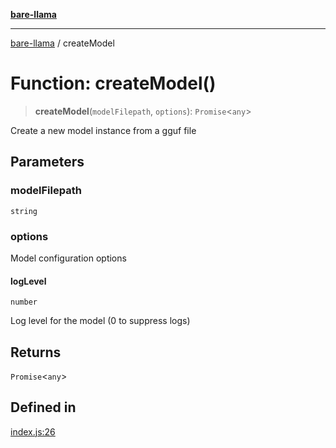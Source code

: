[**bare-llama**](../README.md)

---

[bare-llama](../README.md) / createModel

# Function: createModel()

> **createModel**(`modelFilepath`, `options`): `Promise`\<`any`\>

Create a new model instance from a gguf file

## Parameters

### modelFilepath

`string`

### options

Model configuration options

#### logLevel

`number`

Log level for the model (0 to suppress logs)

## Returns

`Promise`\<`any`\>

## Defined in

[index.js:26](https://github.com/brandtcormorant/bare-llama/blob/9d915366231fdfe4c124d45c77627e653cecaf2d/index.js#L26)
